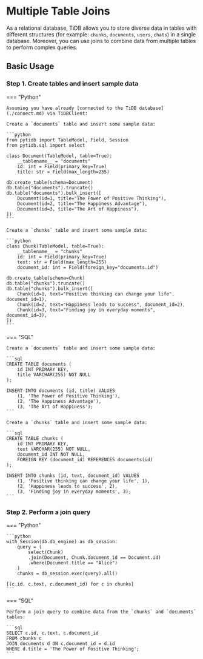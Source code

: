 # Multiple Table Joins

As a relational database, TiDB allows you to store diverse data in tables with different structures (for example: `chunks`, `documents`, `users`, `chats`) in a single database. Moreover, you can use joins to combine data from multiple tables to perform complex queries.

## Basic Usage


### Step 1. Create tables and insert sample data

=== "Python"

    Assuming you have already [connected to the TiDB database](./connect.md) via TiDBClient:

    Create a `documents` table and insert some sample data:

    ```python
    from pytidb import TableModel, Field, Session
    from pytidb.sql import select

    class Document(TableModel, table=True):
        __tablename__ = "documents"
        id: int = Field(primary_key=True)
        title: str = Field(max_length=255)

    db.create_table(schema=Document)
    db.table("documents").truncate()
    db.table("documents").bulk_insert([
        Document(id=1, title="The Power of Positive Thinking"),
        Document(id=2, title="The Happiness Advantage"),
        Document(id=3, title="The Art of Happiness"),
    ])
    ```

    Create a `chunks` table and insert some sample data:

    ```python
    class Chunk(TableModel, table=True):
        __tablename__ = "chunks"
        id: int = Field(primary_key=True)
        text: str = Field(max_length=255)
        document_id: int = Field(foreign_key="documents.id")

    db.create_table(schema=Chunk)
    db.table("chunks").truncate()
    db.table("chunks").bulk_insert([
        Chunk(id=1, text="Positive thinking can change your life", document_id=1),
        Chunk(id=2, text="Happiness leads to success", document_id=2),
        Chunk(id=3, text="Finding joy in everyday moments", document_id=3),
    ])
    ```

=== "SQL"

    Create a `documents` table and insert some sample data:

    ```sql
    CREATE TABLE documents (
        id INT PRIMARY KEY,
        title VARCHAR(255) NOT NULL
    );

    INSERT INTO documents (id, title) VALUES 
        (1, 'The Power of Positive Thinking'),
        (2, 'The Happiness Advantage'),
        (3, 'The Art of Happiness');
    ```

    Create a `chunks` table and insert some sample data:

    ```sql
    CREATE TABLE chunks (
        id INT PRIMARY KEY,
        text VARCHAR(255) NOT NULL,
        document_id INT NOT NULL,
        FOREIGN KEY (document_id) REFERENCES documents(id)
    );

    INSERT INTO chunks (id, text, document_id) VALUES 
        (1, 'Positive thinking can change your life', 1),
        (2, 'Happiness leads to success', 2),
        (3, 'Finding joy in everyday moments', 3);
    ```


### Step 2. Perform a join query

=== "Python"

    ```python
    with Session(db.db_engine) as db_session:
        query = (
            select(Chunk)
            .join(Document, Chunk.document_id == Document.id)
            .where(Document.title == "Alice")
        )
        chunks = db_session.exec(query).all()

    [(c.id, c.text, c.document_id) for c in chunks]
    ```

=== "SQL"

    Perform a join query to combine data from the `chunks` and `documents` tables:

    ```sql
    SELECT c.id, c.text, c.document_id
    FROM chunks c
    JOIN documents d ON c.document_id = d.id
    WHERE d.title = 'The Power of Positive Thinking';
    ```